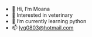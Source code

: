 - 👋 Hi, I’m Moana
- 👀 Interested in veterinary
- 🌱 I’m currently learning python
- 📫 lyg0803@hotmail.com
